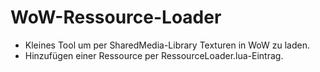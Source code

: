 # WoW-Ressource-Loader

* Kleines Tool um per SharedMedia-Library Texturen in WoW zu laden.
* Hinzufügen einer Ressource per RessourceLoader.lua-Eintrag.
